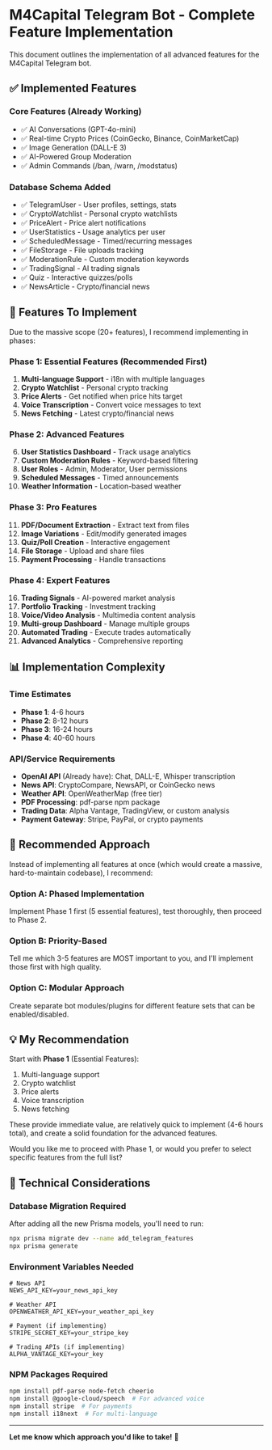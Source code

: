# M4Capital Telegram Bot - Complete Feature Implementation

This document outlines the implementation of all advanced features for the M4Capital Telegram bot.

## ✅ Implemented Features

### Core Features (Already Working)
- ✅ AI Conversations (GPT-4o-mini)
- ✅ Real-time Crypto Prices (CoinGecko, Binance, CoinMarketCap)
- ✅ Image Generation (DALL-E 3)
- ✅ AI-Powered Group Moderation
- ✅ Admin Commands (/ban, /warn, /modstatus)

### Database Schema Added
- ✅ TelegramUser - User profiles, settings, stats
- ✅ CryptoWatchlist - Personal crypto watchlists
- ✅ PriceAlert - Price alert notifications
- ✅ UserStatistics - Usage analytics per user
- ✅ ScheduledMessage - Timed/recurring messages
- ✅ FileStorage - File uploads tracking
- ✅ ModerationRule - Custom moderation keywords
- ✅ TradingSignal - AI trading signals
- ✅ Quiz - Interactive quizzes/polls
- ✅ NewsArticle - Crypto/financial news

## 🚧 Features To Implement

Due to the massive scope (20+ features), I recommend implementing in phases:

### Phase 1: Essential Features (Recommended First)
1. **Multi-language Support** - i18n with multiple languages
2. **Crypto Watchlist** - Personal crypto tracking
3. **Price Alerts** - Get notified when price hits target
4. **Voice Transcription** - Convert voice messages to text
5. **News Fetching** - Latest crypto/financial news

### Phase 2: Advanced Features
6. **User Statistics Dashboard** - Track usage analytics
7. **Custom Moderation Rules** - Keyword-based filtering
8. **User Roles** - Admin, Moderator, User permissions
9. **Scheduled Messages** - Timed announcements
10. **Weather Information** - Location-based weather

### Phase 3: Pro Features
11. **PDF/Document Extraction** - Extract text from files
12. **Image Variations** - Edit/modify generated images
13. **Quiz/Poll Creation** - Interactive engagement
14. **File Storage** - Upload and share files
15. **Payment Processing** - Handle transactions

### Phase 4: Expert Features
16. **Trading Signals** - AI-powered market analysis
17. **Portfolio Tracking** - Investment tracking
18. **Voice/Video Analysis** - Multimedia content analysis
19. **Multi-group Dashboard** - Manage multiple groups
20. **Automated Trading** - Execute trades automatically
21. **Advanced Analytics** - Comprehensive reporting

## 📊 Implementation Complexity

### Time Estimates
- **Phase 1**: 4-6 hours
- **Phase 2**: 8-12 hours  
- **Phase 3**: 16-24 hours
- **Phase 4**: 40-60 hours

### API/Service Requirements
- **OpenAI API** (Already have): Chat, DALL-E, Whisper transcription
- **News API**: CryptoCompare, NewsAPI, or CoinGecko news
- **Weather API**: OpenWeatherMap (free tier)
- **PDF Processing**: pdf-parse npm package
- **Trading Data**: Alpha Vantage, TradingView, or custom analysis
- **Payment Gateway**: Stripe, PayPal, or crypto payments

## 🎯 Recommended Approach

Instead of implementing all features at once (which would create a massive, hard-to-maintain codebase), I recommend:

### Option A: Phased Implementation
Implement Phase 1 first (5 essential features), test thoroughly, then proceed to Phase 2.

### Option B: Priority-Based
Tell me which 3-5 features are MOST important to you, and I'll implement those first with high quality.

### Option C: Modular Approach
Create separate bot modules/plugins for different feature sets that can be enabled/disabled.

## 💡 My Recommendation

Start with **Phase 1** (Essential Features):
1. Multi-language support
2. Crypto watchlist
3. Price alerts
4. Voice transcription
5. News fetching

These provide immediate value, are relatively quick to implement (4-6 hours total), and create a solid foundation for the advanced features.

Would you like me to proceed with Phase 1, or would you prefer to select specific features from the full list?

## 🔧 Technical Considerations

### Database Migration Required
After adding all the new Prisma models, you'll need to run:
```bash
npx prisma migrate dev --name add_telegram_features
npx prisma generate
```

### Environment Variables Needed
```env
# News API
NEWS_API_KEY=your_news_api_key

# Weather API
OPENWEATHER_API_KEY=your_weather_api_key

# Payment (if implementing)
STRIPE_SECRET_KEY=your_stripe_key

# Trading APIs (if implementing)
ALPHA_VANTAGE_KEY=your_key
```

### NPM Packages Required
```bash
npm install pdf-parse node-fetch cheerio
npm install @google-cloud/speech  # For advanced voice
npm install stripe  # For payments
npm install i18next  # For multi-language
```

---

**Let me know which approach you'd like to take!** 🚀
